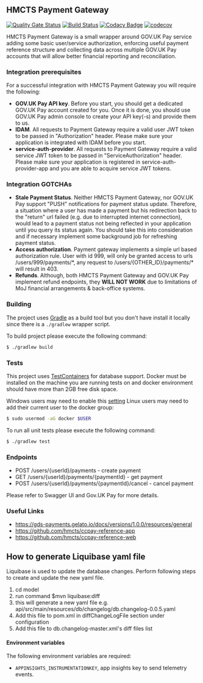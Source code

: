 ## HMCTS Payment Gateway
[![Quality Gate Status](https://sonarcloud.io/api/project_badges/measure?project=uk.gov.hmcts.reform.payment%3Apayment-app&metric=alert_status)](https://sonarcloud.io/dashboard?id=uk.gov.hmcts.reform.payment%3Apayment-app)
[![Build Status](https://travis-ci.org/hmcts/ccpay-payment-app.svg?branch=master)](https://travis-ci.org/hmcts/ccpay-payment-app)
[![Codacy Badge](https://api.codacy.com/project/badge/Grade/0cb10a161dc24d0092470cda7c304c87)](https://app.codacy.com/app/HMCTS/ccpay-payment-app)
[![codecov](https://codecov.io/gh/hmcts/ccpay-payment-app/branch/master/graph/badge.svg)](https://codecov.io/gh/hmcts/ccpay-payment-app)

HMCTS Payment Gateway is a small wrapper around GOV.UK Pay service adding some basic user/service authorization, 
enforcing useful payment reference structure and collecting data across multiple GOV.UK Pay accounts that will allow 
better financial reporting and reconciliation.   
 
### Integration prerequisites

For a successful integration with HMCTS Payment Gateway you will require the following:
* **GOV.UK Pay API key**. Before you start, you should get a dedicated GOV.UK Pay account created for you. Once it is done, 
you should use GOV.UK Pay admin console to create your API key(-s) and provide them to us.
* **IDAM**. All requests to Payment Gateway require a valid user JWT token to be passed in "Authorization" header. 
Please make sure your application is integrated with IDAM before you start.  
* **service-auth-provider**. All requests to Payment Gateway require a valid service JWT token to be passed in 
"ServiceAuthorization" header. Please make sure your application is registered in service-auth-provider-app and you are 
able to acquire service JWT tokens.

### Integration GOTCHAs

* **Stale Payment Status**. Neither HMCTS Payment Gateway, nor GOV.UK Pay support "PUSH" notifications for payment status update. 
Therefore, a situation where a user has made a payment but his redirection back to the "return" url failed (e.g. due to interrupted 
internet connection), would lead to a payment status not being reflected in your application until you query its status again.
You should take this into consideration and if necessary implement some background job for refreshing payment status.
* **Access authorization**. Payment gateway implements a simple url based authorization rule. User with id 999, will only be granted 
access to urls /users/999/payments/\*, any request to /users/{OTHER_ID}/payments/\* will result in 403.
* **Refunds**. Although, both HMCTS Payment Gateway and GOV.UK Pay implement refund endpoints, they **WILL NOT WORK** due to limitations
of MoJ financial arrangements  & back-office systems.

### Building
The project uses [Gradle](https://gradle.org) as a build tool but you don't have install it locally since there is a
`./gradlew` wrapper script.  

To build project please execute the following command:

```bash
$ ./gradlew build
```
### Tests

This project uses [TestContainers](https://www.testcontainers.org/usage/database_containers.html#jdbc-url) for database support.
Docker must be installed on the machine you are running tests on and docker environment should have more than 2GB free disk space. 

Windows users may need to enable this [setting](https://github.com/testcontainers/testcontainers-java/issues/350)
Linux users may need to add their current user to the docker group:
```bash
$ sudo usermod -aG docker $USER
```

To run all unit tests please execute the following command:

```bash
$ ./gradlew test
```

### Endpoints

* POST /users/{userId}/payments - create payment
* GET /users/{userId}/payments/{paymentId} - get payment
* POST /users/{userId}/payments/{paymentId}/cancel - cancel payment

Please refer to Swagger UI and Gov.UK Pay for more details.


### Useful Links
* https://gds-payments.gelato.io/docs/versions/1.0.0/resources/general
* https://github.com/hmcts/ccpay-reference-app
* https://github.com/hmcts/ccpay-reference-web

## How to generate Liquibase yaml file
Liquibase is used to update the database changes. Perform following steps to create and update the new yaml file. 

1. cd model
2. run command $mvn liquibase:diff
3. this will generate a new yaml file e.g. api/src/main/resources/db/changelog/db.changelog-0.0.5.yaml
5. Add this file to pom.xml in diffChangeLogFile section under configuration
6. Add this file to db.changelog-master.xml's diff files list

#### Environment variables

The following environment variables are required:

- `APPINSIGHTS_INSTRUMENTATIONKEY`, app insights key to send telemetry events.

